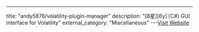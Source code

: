 ---
title: "andy5876/volatility-plugin-manager"
description: "[8星][6y] [C#]  GUI interface for Volatility"
external_category: "Miscellaneous"
---[Visit Website](https://github.com/andy5876/volatility-plugin-manager)

